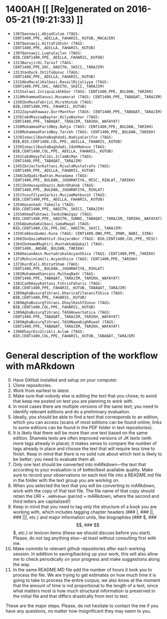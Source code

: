 # 1400AH [[ [Re]generated on 2016-05-21 (19:21:33) ]]

* `1307Qannawji.AbjadCulum (TAGS: CENT1400,PPE,_ADILLA,_FAHARIS,_KUTUB,_MACAJIM)`
* `1307Qannawji.HittaFiDhikr (TAGS: CENT1400,PPE,_ADILLA,_FAHARIS,_KUTUB)`
* `1307Qannawji.LuqtaCajlan (TAGS: BIB,CENT1400,PPE,_ADILLA,_FAHARIS,_KUTUB)`
* `1313Barujirdi.Taraif (TAGS: CENT1400,PPE,SHC,_HADITH,_SHICI,_TARAJIM)`
* `1313VanDyck.IktifaQunuc (TAGS: CENT1400,PPE,_ADILLA,_FAHARIS,_KUTUB)`
* `1315AbuMacaliKalbasi.RasailRijaliyya (TAGS: CENT1400,PPE,SHC,_HADITH,_SHICI,_TARAJIM)`
* `1315Salawi.IstiqsaLiAhkbar (TAGS: CENT1400,PPE,_BULDAN,_TARIKH)`
* `1318MuhammadSanusi.Musamarat (TAGS: CENT1400,PPE,_TABAQAT,_TARAJIM)`
* `1330IbnMusaTabrizi.MiratKutub (TAGS: BIB,CENT1400,PPE,_FAHARIS,_KUTUB)`
* `1332ZaynabFawwaz.DurrManthur (TAGS: CENT1400,PPE,_TABAQAT,_TARAJIM)`
* `1335CabdRazzaqBaytar.HilyaBashar (TAGS: CENT1400,PPE,_TABAQAT,_TARAJIM,_TARIKH,_WAFAYAT)`
* `1338MuhammadFaridBey.Bahja (TAGS: CENT1400,PPE,_BULDAN,_TARIKH)`
* `1338MuhammadFaridBey.Tarikh (TAGS: CENT1400,PPE,_BULDAN,_TARIKH)`
* `1339IsmacilBashaBaghdadi.HadiyaCarifin (TAGS: BIB,BIO,CENT1400,COL,PPE,_ADILLA,_FAHARIS,_KUTUB)`
* `1339IsmacilBashaBaghdadi.IdahMaknun (TAGS: BIB,CENT1400,COL,PPE,_ADILLA,_FAHARIS,_KUTUB)`
* `1341CabdHayyTalibi.IclamBiMan (TAGS: CENT1400,PPE,_TABAQAT,_TARAJIM)`
* `1345IbnJacfarKattani.RisalaMustatrafa (TAGS: CENT1400,PPE,_ADILLA,_FAHARIS,_KUTUB)`
* `1346CbdQadirBadran.Munadama (TAGS: CENT1400,PPE,_BULDAN,_JUGHRAFIYA,_MISC,_RIHLAT,_TARIKH)`
* `1351IbnHusaynGhazzi.NahrDhahab (TAGS: CENT1400,PPE,_BULDAN,_JUGHRAFIYA,_RIHLAT)`
* `1351YusufIlyanSarkis.MucjamMatbucat (TAGS: BIB,CENT1400,PPE,_ADILLA,_FAHARIS,_KUTUB)`
* `1354HasanSadr.Takmila (TAGS: BIO,CENT1400,PPE,_HADITH,_SHICI,_TARAJIM)`
* `1355AhmadTahtawi.TanbihWaIqaz (TAGS: BIO,CENT1400,PPE,_HADITH,_SUNNI,_TABAQAT,_TARAJIM,_TARIKH,_WAFAYAT)`
* `1356AbuHudaKalbasi.SamaMaqal (TAGS: BIO,CENT1400,COL,PPE,SHC,_HADITH,_SHICI,_TARAJIM)`
* `1359CabbasQummi.Kuna (TAGS: CENT1400,ONO,PPE,_IMAM,_NABI,_SIRA)`
* `1360IbnQasimMakhluf.ShajaraNur (TAGS: BIO,CENT1400,COL,PPE,_MISC)`
* `1364IbnHamdMughiri.MuntakhabQabail (TAGS: CENT1400,_ANSAB,_BULDAN,_TARIKH)`
* `1368HasanAmin.MustadrakatAcyanShica (TAGS: CENT1400,PPE,_TARIKH)`
* `1371MuhsinCamili.AcyanShica (TAGS: CENT1400,PPE,_TARIKH)`
* `1372KurdCali.KhitatSham (TAGS: CENT1400,PPE,_BULDAN,_JUGHRAFIYA,_RIHLAT)`
* `1381MuhammadSancani.MulhaqBadr (TAGS: CENT1400,PPE,_TABAQAT,_TARAJIM,_TARIKH,_WAFAYAT)`
* `1383CadbHayyKattani.FihrisFaharis (TAGS: BIB,CENT1400,PPE,_FAHARIS,_KUTUB,_TABAQAT,_TARAJIM)`
* `1389AghaBuzurgTihrani.DharicaFiTasanifShica (TAGS: BIB,CENT1400,PPE,_FAHARIS,_KUTUB)`
* `1389AghaBuzurgTihrani.DhaylKashfZunun (TAGS: BIB,CENT1400,COL,PPE,_FAHARIS,_KUTUB)`
* `1389AghaBuzurgTihrani.TASHAnwarSatica (TAGS: CENT1400,PPE,_TABAQAT,_TARAJIM,_TARIKH,_WAFAYAT)`
* `1389AghaBuzurgTihrani.TASHNawabighRuwat (TAGS: CENT1400,PPE,_TABAQAT,_TARAJIM,_TARIKH,_WAFAYAT)`
* `1396KhayrDinZirikli.Aclam (TAGS: BIO,CENT1400,COL,PPE,_FAHARIS,_KUTUB,_TABAQAT,_TARAJIM)`


# General description of the workflow with mARkdown

0. Have GitHub installed and setup on your computer.
1. Clone repositories.
2. Work from earliest to latest.
3. Make sure that nobody else is editing the text that you chose; to avoid that keep me posted on text you are planning to work with. 
4. In most cases there are multiple versions of the same text; you need to identify relevant editions and do a preliminary evaluation. 
5. Ideally,  you should be able to find a text that corresponds to an edition,  which you can access (scans of most editions can be found online; links to some editions can be found in the PDF folder in text repositories). 
6. It is likely that there will be more than one text based on the same edition. Shamela texts are often improved versions of JK texts (with more tags already in place);  it makes sense to compare the number of tags already in place and choose the text that will require less time to finish. Keep in mind that there is no solid rule about which text is likely to be better; you need to evaluate them all.
7. Only one text should be converted into mARkdown—the text that according to your evaluation is of better/best available quality. Make sure to record your observations on each text file into a README.md file in the folder with the text group you are working on. 
8. When you selected the text that you will be converting to mARkdown, work with the copy of that text file. The file name of that copy should retain the URI + `.mARkdown` (period + mARkdown,  where the second and third letters are capitalized!) 
9. Keep in mind that you need to tag only the structure of a book you are working with,  which includes tagging chapter headers (### |,  ### ||,  ### |||, etc.) and major information units, like biographies (### $,  ### $$,  ### $$$,  etc.) or lexicon items (these we should discuss before you start). Please,  do not tag anything else—at least without consulting first with me. 
10. Make commits to relevant github repositories after each working session.  In addition to saving/backing up your work,  this will also allow me to check periodically on your progress and make suggestions along the way.
11. In the same README.MD file add the number of hours it took you to process the file. We are trying to get estimates on how much time it is going to take to process the entire corpus; we also know at the moment that the amount of time is not proportional to the length of a text, since what matters most is how much structural information is preserved in the initial file and that differs drastically from text to text.

These are the major steps.  Please,  do not hesitate to contact the me if you have any questions, no matter how insignificant they may seem to you.

